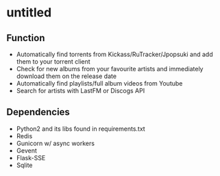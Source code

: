 # untitled

## Function
* Automatically find torrents from Kickass/RuTracker/Jpopsuki and add them to your torrent client
* Check for new albums from your favourite artists and immediately download them on the release date
* Automatically find playlists/full album videos from Youtube
* Search for artists with LastFM or Discogs API

## Dependencies
* Python2 and its libs found in requirements.txt
* Redis
* Gunicorn w/ async workers
* Gevent
* Flask-SSE
* Sqlite